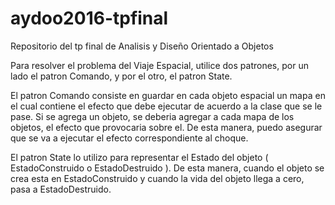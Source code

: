 # aydoo2016-tpfinal
Repositorio del tp final de Analisis y Diseño Orientado a Objetos

Para resolver el problema del Viaje Espacial, utilice dos patrones, por un lado el patron Comando, y por el otro, el patron State.

El patron Comando consiste en guardar en cada objeto espacial un mapa en el cual contiene el efecto que debe ejecutar de acuerdo a la clase que se le pase.
Si se agrega un objeto, se deberia agregar a cada mapa de los objetos, el efecto que provocaria sobre el. 
De esta manera, puedo asegurar que se va a ejecutar el efecto correspondiente al choque.

El patron State lo utilizo para representar el Estado del objeto ( EstadoConstruido o EstadoDestruido ). 
De esta manera, cuando el objeto se crea esta en EstadoConstruido y cuando la vida del objeto llega a cero, pasa a EstadoDestruido.
